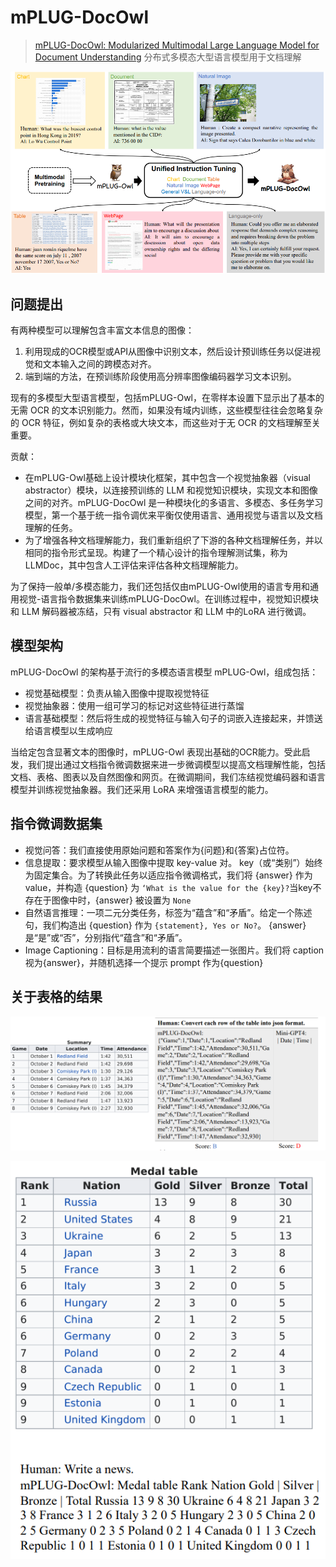 # mPLUG-DocOwl

> [mPLUG-DocOwl: Modularized Multimodal Large Language Model for Document Understanding](https://arxiv.org/pdf/2307.02499) 分布式多模态大型语言模型用于文档理解

![](./img/docowl.png)

## 问题提出

有两种模型可以理解包含丰富文本信息的图像：

1. 利用现成的OCR模型或API从图像中识别文本，然后设计预训练任务以促进视觉和文本输入之间的跨模态对齐。
2. 端到端的方法，在预训练阶段使用高分辨率图像编码器学习文本识别。

现有的多模型大型语言模型，包括mPLUG-Owl，在零样本设置下显示出了基本的无需 OCR 的文本识别能力。然而，如果没有域内训练，这些模型往往会忽略复杂的 OCR 特征，例如复杂的表格或大块文本，而这些对于无 OCR 的文档理解至关重要。

贡献：

- 在mPLUG-Owl基础上设计模块化框架，其中包含一个视觉抽象器（visual abstractor）模块，以连接预训练的 LLM 和视觉知识模块，实现文本和图像之间的对齐。mPLUG-DocOwl 是一种模块化的多语言、多模态、多任务学习模型，第一个基于统一指令调优来平衡仅使用语言、通用视觉与语言以及文档理解的任务。
- 为了增强各种文档理解能力，我们重新组织了下游的各种文档理解任务，并以相同的指令形式呈现。构建了一个精心设计的指令理解测试集，称为LLMDoc，其中包含人工评估来评估各种文档理解能力。

为了保持一般单/多模态能力，我们还包括仅由mPLUG-Owl使用的语言专用和通用视觉-语言指令数据集来训练mPLUG-DocOwl。在训练过程中，视觉知识模块和 LLM 解码器被冻结，只有 visual abstractor 和 LLM 中的LoRA 进行微调。

## 模型架构

mPLUG-DocOwl 的架构基于流行的多模态语言模型 mPLUG-Owl，组成包括：

- 视觉基础模型：负责从输入图像中提取视觉特征
- 视觉抽象器：使用一组可学习的标记对这些特征进行蒸馏
- 语言基础模型：然后将生成的视觉特征与输入句子的词嵌入连接起来，并馈送给语言模型以生成响应

当给定包含显著文本的图像时，mPLUG-Owl 表现出基础的OCR能力。受此启发，我们提出通过文档指令微调数据来进一步微调模型以提高文档理解性能，包括文档、表格、图表以及自然图像和网页。在微调期间，我们冻结视觉编码器和语言模型并训练视觉抽象器。我们还采用 LoRA 来增强语言模型的能力。

## 指令微调数据集

- 视觉问答：我们直接使用原始问题和答案作为{问题}和{答案}占位符。
- 信息提取：要求模型从输入图像中提取 key-value 对。 key（或“类别”）始终为固定集合。为了转换此任务以适应指令微调格式，我们将 {answer} 作为 value，并构造 {question} 为 `‘What is the value for the {key}?`当key不存在于图像中时，{answer} 被设置为 `None`
- 自然语言推理：一项二元分类任务，标签为“蕴含”和“矛盾”。给定一个陈述句，我们构造出 {question} 作为 `{statement}, Yes or No?`。 {answer} 是“是”或“否”，分别指代“蕴含”和“矛盾”。
- Image Captioning：目标是用流利的语言简要描述一张图片。我们将 caption 视为{answer}，并随机选择一个提示 prompt 作为{question}

## 关于表格的结果

![](./img/plug1.png)

![](./img/plug2.png)